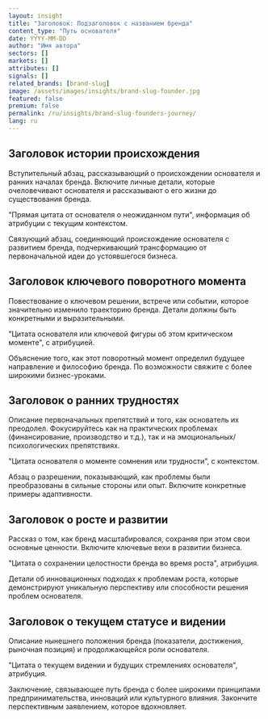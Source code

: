 ```yaml
---
layout: insight
title: "Заголовок: Подзаголовок с названием бренда"
content_type: "Путь основателя"
date: YYYY-MM-DD
author: "Имя автора"
sectors: []
markets: []
attributes: []
signals: []
related_brands: [brand-slug]
image: /assets/images/insights/brand-slug-founder.jpg
featured: false
premium: false
permalink: /ru/insights/brand-slug-founders-journey/
lang: ru
---
```


## Заголовок истории происхождения

Вступительный абзац, рассказывающий о происхождении основателя и ранних началах бренда. Включите личные детали, которые очеловечивают основателя и рассказывают о его жизни до существования бренда.

"Прямая цитата от основателя о неожиданном пути", информация об атрибуции с текущим контекстом.

Связующий абзац, соединяющий происхождение основателя с развитием бренда, подчеркивающий трансформацию от первоначальной идеи до устоявшегося бизнеса.

## Заголовок ключевого поворотного момента

Повествование о ключевом решении, встрече или событии, которое значительно изменило траекторию бренда. Детали должны быть конкретными и выразительными.

"Цитата основателя или ключевой фигуры об этом критическом моменте", с атрибуцией.

Объяснение того, как этот поворотный момент определил будущее направление и философию бренда. По возможности свяжите с более широкими бизнес-уроками.

## Заголовок о ранних трудностях

Описание первоначальных препятствий и того, как основатель их преодолел. Фокусируйтесь как на практических проблемах (финансирование, производство и т.д.), так и на эмоциональных/психологических препятствиях.

"Цитата основателя о моменте сомнения или трудности", с контекстом.

Абзац о разрешении, показывающий, как проблемы были преобразованы в сильные стороны или опыт. Включите конкретные примеры адаптивности.

## Заголовок о росте и развитии

Рассказ о том, как бренд масштабировался, сохраняя при этом свои основные ценности. Включите ключевые вехи в развитии бизнеса.

"Цитата о сохранении целостности бренда во время роста", атрибуция.

Детали об инновационных подходах к проблемам роста, которые демонстрируют уникальную перспективу или способности решения проблем основателя.

## Заголовок о текущем статусе и видении

Описание нынешнего положения бренда (показатели, достижения, рыночная позиция) и продолжающейся роли основателя.

"Цитата о текущем видении и будущих стремлениях основателя", атрибуция.

Заключение, связывающее путь бренда с более широкими принципами предпринимательства, инноваций или культурного влияния. Закончите перспективным заявлением, которое вдохновляет.
